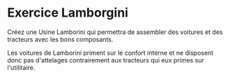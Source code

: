 # Exercice Lamborgini

Créez une Usine Lamborini qui permettra de assembler des voitures et des tracteurs avec les bons composants.

Les voitures de Lamborini priment sur le confort interne et ne disposent donc pas d'attelages contrairement aux tracteurs qui eux primes sur l'utilitaire.